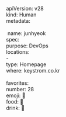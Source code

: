 apiVersion: v28   <br/>
kind: Human       <br/>
metadata:  <br/>  
&nbsp;name: junhyeok  <br/>
spec:  <br/>
  purpose:  DevOps  <br/>
  locations:  <br/>
    -   <br/>
      type: Homepage  <br/>
      where: keystrom.co.kr  <br/>
  <br/>
  favorites:  <br/>
    number: 28  <br/>
    emoji: 🤦  <br/>
    food: 🥩  <br/>
    drink: 🥃  <br/>
